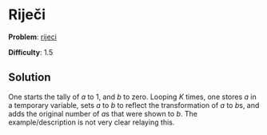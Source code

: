 # Riječi

**Problem**: [rijeci](https://open.kattis.com/problems/rijeci)

**Difficulty**: 1.5

## Solution

One starts the tally of *a* to 1, and *b* to zero. Looping *K* times, one stores *a* in a temporary variable, sets *a* to *b* to reflect the transformation of *a* to *b*s, and  adds the original number of *a*s that were shown to *b*. The example/description is not very clear relaying this.
